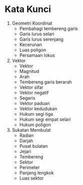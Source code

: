 # Kata Kunci

1. Geometri Koordinat
    * Pembahagi tembereng garis
    * Garis lurus selari
    * Garis lurus serenjang
    * Kecerunan 
    * Luas poligon
    * Persamaan lokus
2. Vektor
    * Vektor
    * Magnitud
    * Arah
    * Tembereng garis berarah
    * Vektor sifar
    * Vektor negatif
    * Segaris
    * Vektor paduan
    * Vektor kedudukan
    * Hukum segi tiga
    * Hukum segi empat selari
    * Hukum poligon
3. Sukatan Membulat
    * Radian
    * Darjah
    * Pusat bulatan
    * Jejari
    * Tembereng
    * Sektor
    * Perimeter
    * Panjang lengkok
    * Luas sektor